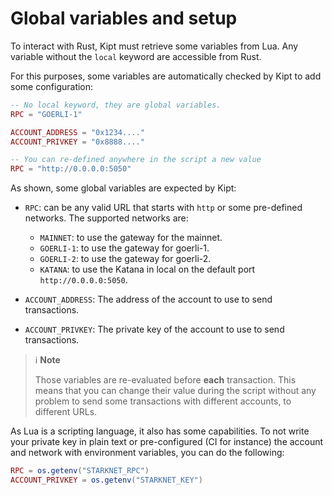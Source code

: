 # Global variables and setup

To interact with Rust, Kipt must retrieve some variables from Lua.
Any variable without the `local` keyword are accessible from Rust.

For this purposes, some variables are automatically checked by Kipt to add some configuration:

```lua
-- No local keyword, they are global variables.
RPC = "GOERLI-1"

ACCOUNT_ADDRESS = "0x1234...."
ACCOUNT_PRIVKEY = "0x8888...."

-- You can re-defined anywhere in the script a new value
RPC = "http://0.0.0.0:5050"
```

As shown, some global variables are expected by Kipt:

- `RPC`: can be any valid URL that starts with `http` or some pre-defined networks. The supported networks are:

  - `MAINNET`: to use the gateway for the mainnet.
  - `GOERLI-1`: to use the gateway for goerli-1.
  - `GOERLI-2`: to use the gateway for goerli-2.
  - `KATANA`: to use the Katana in local on the default port `http://0.0.0.0:5050`.

- `ACCOUNT_ADDRESS`: The address of the account to use to send transactions.
- `ACCOUNT_PRIVKEY`: The private key of the account to use to send transactions.

> ℹ️ **Note**
>
> Those variables are re-evaluated before **each** transaction. This means that you can change their
> value during the script without any problem to send some transactions with different accounts, to different URLs.

As Lua is a scripting language, it also has some capabilities. To not write your private key in plain text or pre-configured (CI for instance)
the account and network with environment variables, you can do the following:

```lua
RPC = os.getenv("STARKNET_RPC")
ACCOUNT_PRIVKEY = os.getenv("STARKNET_KEY")
```
